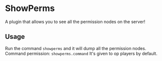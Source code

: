 # ShowPerms
A plugin that allows you to see all the permission nodes on the server!

## Usage
Run the command `showperms` and it will dump all the permission nodes.\
Command permission: `showperms.command` It's given to op players by default.
